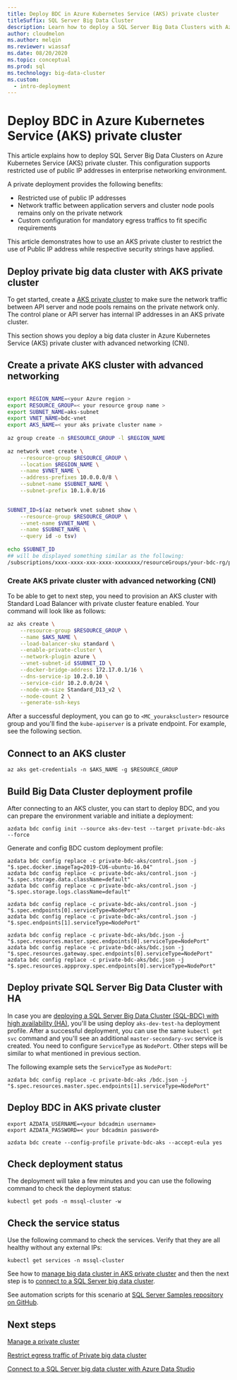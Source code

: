 ```yaml
---
title: Deploy BDC in Azure Kubernetes Service (AKS) private cluster
titleSuffix: SQL Server Big Data Cluster
description: Learn how to deploy a SQL Server Big Data Clusters with Azure Kubernetes Service (AKS) private cluster with advanced networking (CNI).
author: cloudmelon
ms.author: melqin
ms.reviewer: wiassaf
ms.date: 08/20/2020
ms.topic: conceptual
ms.prod: sql
ms.technology: big-data-cluster
ms.custom:
  - intro-deployment
---
```


# Deploy BDC in Azure Kubernetes Service (AKS) private cluster

This article explains how to deploy SQL Server Big Data Clusters on Azure Kubernetes Service (AKS) private cluster. This configuration supports restricted use of public IP addresses in enterprise networking environment.

A private deployment provides the following benefits:

* Restricted use of public IP addresses
* Network traffic between application servers and cluster node pools remains only on the private network
* Custom configuration for mandatory egress traffics to fit specific requirements

This article demonstrates how to use an AKS private cluster to restrict the use of Public IP address while respective security strings have applied.

## Deploy private big data cluster with AKS private cluster

To get started, create a [AKS private cluster](/azure/aks/private-clusters) to make sure the network traffic between API server and node pools remains on the private network only. The control plane or API server has internal IP addresses in an AKS private cluster.

This section shows you deploy a big data cluster in Azure Kubernetes Service (AKS) private cluster with advanced networking (CNI).

## Create a private AKS cluster with advanced networking

```bash

export REGION_NAME=<your Azure region >
export RESOURCE_GROUP=< your resource group name >
export SUBNET_NAME=aks-subnet
export VNET_NAME=bdc-vnet
export AKS_NAME=< your aks private cluster name >
 
az group create -n $RESOURCE_GROUP -l $REGION_NAME
 
az network vnet create \
    --resource-group $RESOURCE_GROUP \
    --location $REGION_NAME \
    --name $VNET_NAME \
    --address-prefixes 10.0.0.0/8 \
    --subnet-name $SUBNET_NAME \
    --subnet-prefix 10.1.0.0/16
 

SUBNET_ID=$(az network vnet subnet show \
    --resource-group $RESOURCE_GROUP \
    --vnet-name $VNET_NAME \
    --name $SUBNET_NAME \
    --query id -o tsv)
 
echo $SUBNET_ID
## will be displayed something similar as the following: 
/subscriptions/xxxx-xxxx-xxx-xxxx-xxxxxxxx/resourceGroups/your-bdc-rg/providers/Microsoft.Network/virtualNetworks/your-aks-vnet/subnets/your-aks-subnet
```

### Create AKS private cluster with advanced networking (CNI)

To be able to get to next step, you need to provision an AKS cluster with Standard Load Balancer with private cluster feature enabled. Your command will look like as follows: 

```bash
az aks create \
    --resource-group $RESOURCE_GROUP \
    --name $AKS_NAME \
    --load-balancer-sku standard \
    --enable-private-cluster \
    --network-plugin azure \
    --vnet-subnet-id $SUBNET_ID \
    --docker-bridge-address 172.17.0.1/16 \
    --dns-service-ip 10.2.0.10 \
    --service-cidr 10.2.0.0/24 \
    --node-vm-size Standard_D13_v2 \
    --node-count 2 \
    --generate-ssh-keys
```

After a successful deployment, you can go to `<MC_yourakscluster>` resource group and you'll find the `kube-apiserver` is a private endpoint. For example, see the following section.

## Connect to an AKS cluster

```azurecli
az aks get-credentials -n $AKS_NAME -g $RESOURCE_GROUP
```

## Build Big Data Cluster deployment profile

After connecting to an AKS cluster, you can start to deploy BDC, and you can prepare the environment variable and initiate a deployment: 

```azurecli
azdata bdc config init --source aks-dev-test --target private-bdc-aks --force
```

Generate and config BDC custom deployment profile:

```azurecli
azdata bdc config replace -c private-bdc-aks/control.json -j "$.spec.docker.imageTag=2019-CU6-ubuntu-16.04"
azdata bdc config replace -c private-bdc-aks/control.json -j "$.spec.storage.data.className=default"
azdata bdc config replace -c private-bdc-aks/control.json -j "$.spec.storage.logs.className=default"

azdata bdc config replace -c private-bdc-aks/control.json -j "$.spec.endpoints[0].serviceType=NodePort"
azdata bdc config replace -c private-bdc-aks/control.json -j "$.spec.endpoints[1].serviceType=NodePort"

azdata bdc config replace -c private-bdc-aks/bdc.json -j "$.spec.resources.master.spec.endpoints[0].serviceType=NodePort"
azdata bdc config replace -c private-bdc-aks/bdc.json -j "$.spec.resources.gateway.spec.endpoints[0].serviceType=NodePort"
azdata bdc config replace -c private-bdc-aks/bdc.json -j "$.spec.resources.appproxy.spec.endpoints[0].serviceType=NodePort"
```

## Deploy private SQL Server Big Data Cluster with HA

In case you are [deploying a SQL Server Big Data Cluster (SQL-BDC) with high availability (HA)](deployment-high-availability.md), you'll be using deploy `aks-dev-test-ha` deployment profile. After a successful deployment, you can use the same `kubectl get svc` command and you'll see an additional `master-secondary-svc` service is created. You need to configure `ServiceType` as `NodePort`. Other steps will be similar to what mentioned in previous section.

The following example sets the `ServiceType` as `NodePort`:

```azurecli
azdata bdc config replace -c private-bdc-aks /bdc.json -j "$.spec.resources.master.spec.endpoints[1].serviceType=NodePort"
```

## Deploy BDC in AKS private cluster

```azurecli
export AZDATA_USERNAME=<your bdcadmin username>
export AZDATA_PASSWORD=< your bdcadmin password>

azdata bdc create --config-profile private-bdc-aks --accept-eula yes
```

## Check deployment status

The deployment will take a few minutes and you can use the following command to check the deployment status: 

```console
kubectl get pods -n mssql-cluster -w
```

## Check the service status

Use the following command to check the services. Verify that they are all healthy without any external IPs:

```console
kubectl get services -n mssql-cluster
```

See how to [manage big data cluster in AKS private cluster](private-manage.md) and then the next step is to [connect to a SQL Server big data cluster](connect-to-big-data-cluster.md).

See automation scripts for this scenario at [SQL Server Samples repository on GitHub](https://github.com/microsoft/sql-server-samples/tree/master/samples/features/sql-big-data-cluster/deployment/private-aks).

## Next steps

[Manage a private cluster](private-manage.md)

[Restrict egress traffic of Private big data cluster](private-restrict-egress-traffic.md)

[Connect to a SQL Server big data cluster with Azure Data Studio](connect-to-big-data-cluster.md)
